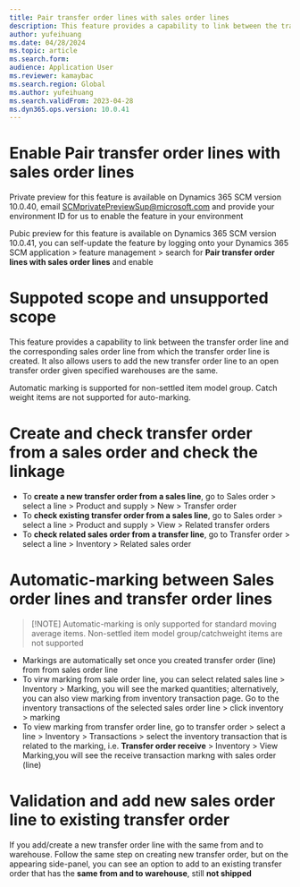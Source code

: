 ```yaml
---
title: Pair transfer order lines with sales order lines
description: This feature provides a capability to link between the transfer order line and the corresponding sales order line from which the transfer order line is created. It also allows users to add the new transfer order line to an open transfer order given specified warehouses are the same. If the item is not a catch-weight item and with a non-settled item model group, automatically mark and reserve is also supported
author: yufeihuang
ms.date: 04/28/2024
ms.topic: article
ms.search.form:
audience: Application User
ms.reviewer: kamaybac
ms.search.region: Global
ms.author: yufeihuang
ms.search.validFrom: 2023-04-28
ms.dyn365.ops.version: 10.0.41
---
```


# Enable Pair transfer order lines with sales order lines
Private preview for this feature is available on Dynamics 365 SCM version 10.0.40, email SCMprivatePreviewSup@microsoft.com and provide your environment ID for us to enable the feature in your environment

Pubic preview for this feature is available on Dynamics 365 SCM version 10.0.41, you can self-update the feature by logging onto your Dynamics 365 SCM application > feature management > search for **Pair transfer order lines with sales order lines** and enable

# Suppoted scope and unsupported scope
This feature provides a capability to link between the transfer order line and the corresponding sales order line from which the transfer order line is created. It also allows users to add the new transfer order line to an open transfer order given specified warehouses are the same. 

Automatic marking is supported for non-settled item model group. Catch weight items are not supported for auto-marking.

# Create and check transfer order from a sales order and check the linkage
* To **create a new transfer order from a sales line**, go to Sales order > select a line > Product and supply > New > Transfer order 
* To **check existing transfer order from a sales line**, go to Sales order > select a line > Product and supply > View > Related transfer orders
* To **check related sales order from a transfer line**, go to Transfer order > select a line > Inventory > Related sales order

# Automatic-marking between Sales order lines and transfer order lines
> [!NOTE] Automatic-marking is only supported for standard moving average items. Non-settled item model group/catchweight items are not supported
>
* Markings are automatically set once you created transfer order (line) from from sales order line
* To virw marking from sale order line, you can select related sales line > Inventory > Marking, you will see the marked quantities; alternatively, you can also view marking from inventory transaction page. Go to the inventory transactions of the selected sales order line > click inventory > marking
* To view marking from transfer order line, go to transfer order > select a line > Inventory > Transactions > select the inventory transaction that is related to the marking, i.e. **Transfer order receive** > Inventory > View Marking,you will see the receive transaction markng with sales order (line)

# Validation and add new sales order line to existing transfer order

If you add/create a new transfer order line with the same from and to warehouse. Follow the same step on creating new transfer order, but on the appearing side-panel, you can see an option to add to an existing transfer order that has the **same from and to warehouse**, still **not shipped**